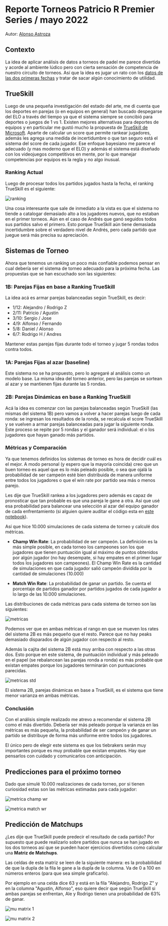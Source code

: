 # Reporte Torneos Patricio R Premier Series / mayo 2022

Autor: [Alonso Astroza](https://twitter.com/aastroza)

## Contexto

La idea de aplicar análisis de datos a torneos de padel me parece divertida y acorde al ambiente lúdico pero con cierta sensación de competencia de nuestro circuito de torneos. Así que la idea es jugar un rato con los [datos de las dos primeras fechas](data/raw/data_pato_tournaments.xlsx) y tratar de sacar algún conocimiento de utilidad.

## TrueSkill

Luego de una pequeña investigación del estado del arte, me di cuenta que los deportes en parejas (o en equipos en general) han buscado despegarse del ELO a través del tiempo ya que el sistema siempre se concibió para deportes o juegos de 1 vs 1. Existen mejores alternativas para deportes de equipos y en particular me gustó mucho la propuesta de [TrueSkill de Microsoft](https://trueskill.org/). Aparte de calcular un score que permite rankear jugadores, además les agrega una medida de incertidumbre o que tan seguro está el sistema del score de cada jugador. Ese enfoque bayesiano me parece el adecuado (y mas moderno que el ELO) y además el sistema está diseñado con los videojuegos competitivos en mente, por lo que manejar competencias por equipos es la regla y no algo inusual.

### Ranking Actual

Luego de procesar todos los partidos jugados hasta la fecha, el ranking TrueSkill es el siguiente:

![ranking](/reports/figures/ranking.png)

Una cosa interesante que sale de inmediato a la vista es que el sistema no tiende a catalogar demasiado alto a los jugadores nuevos, que no estaban en el primer torneos. Aún en el caso de Andrés que ganó seguidos todos sus partidos salvo el primero. Esto porque TrueSkill aún tiene demasiada incertidumbre sobre el verdadero nivel de Andrés, pero cada partido que juegue será más precisa su apreciación.


## Sistemas de Torneo

Ahora que tenemos un ranking un poco más confiable podemos pensar en cual debería ser el sistema de torneo adecuado para la próxima fecha. Las propuestas que se han escuchado son las siguientes:

### 1B: Parejas Fijas en base a Ranking TrueSkill

La idea acá es armar parejas balanceadas según TrueSkill, es decir:

- 1/12: Alejandro / Rodrigo Z
- 2/11: Patricio / Agustin
- 3/10: Sergio / Jose
- 4/9: Alfonso / Fernando
- 5/8: Daniel / Alonso
- 6/7: Rodrigo H / Andres

Mantener estas parejas fijas durante todo el torneo y jugar 5 rondas todos contra todos.

### 1A: Parejas Fijas al azar (baseline)

Este sistema no se ha propuesto, pero lo agregaré al análisis como un modelo base. La misma idea del torneo anterior, pero las parejas se sortean al azar y se mantienen fijas durante las 5 rondas.

### 2B: Parejas Dinámicas en base a Ranking TrueSkill

Acá la idea es comenzar con las parejas balanceadas según TrueSkill (las mismas del sistema 1B) pero vamos a volver a hacer parejas luego de cada ronda: se ingresan los resultados de la ronda, se recalcula el score TrueSkill y se vuelven a armar parejas balanceadas para jugar la siguiente ronda. Este proceso se repite por 5 rondas y el ganador será individual: el o los jugadores que hayan ganado más partidos.

### Métricas y Comparación

Ya que tenemos definidos los sistemas de torneo es hora de decidir cuál es el mejor. A modo personal (y espero que la mayoría coincida) creo que un buen torneo es aquel que es lo más peleado posible, o sea que ojalá la probabilidad de ser campeón esté bien distribuida de manera uniforme entre todos los jugadores o que el win rate por partido sea más o menos parejo.

Les dije que TrueSkill rankea a los jugadores pero además es capaz de pronosticar que tan probable es que una pareja le gane a otra. Así que usé esa probabilidad para balancear una selección al azar del equipo ganador de cada enfrentamiento (si alguien quiere auditar el código esta en [este notebook](code/TrueSkill_script.ipynb)). 

Así que hice 10.000 simulaciones de cada sistema de torneo y calculé dos métricas.

- **Champ Win Rate**: La probabilidad de ser campeón. La definición es la más simple posible, en cada torneo los campeones son los que jugadores que tienen puntuación igual al máximo de puntos obtenidos por algún jugador (no hay desempate, si hay empates en el primer lugar todos los jugadores son campeones). El Champ Win Rate es la cantidad de simulaciones en que cada jugador salió campeón dividida por la cantidad de simulaciones (10.000)

- **Match Win Rate**: La probabilidad de ganar un partido. Se cuenta el porcentaje de partidos ganador por partidos jugados de cada jugador a lo largo de las 10.000 simulaciones.

Las distribuciones de cada métricas para cada sistema de torneo son las siguientes:

![metricas](/reports/figures/tournament_system_metrics.png)

Podemos ver que en ambas métricas el rango en que se mueven los rates del sistema 2B es más pequeño que el resto. Parece que no hay peaks demasiado disparados de algún jugador con respecto al resto.

Además la cajita del sistema 2B está muy arriba con respecto a las otras dos. Esto porque en este sistema, de puntuación individual y más peleado en el papel (se rebalancean las parejas ronda a ronda) es más probable que existan empates porque los jugadores terminarán con puntuaciones parecidas.

![metricas std](/reports/figures/std_system.png)

El sistema 2B, parejas dinámicas en base a TrueSkill, es el sistema que tiene menor varianza en ambas métricas.

### Conclusión

Con el análisis simple realizado me atrevo a recomendar el sistema 2B como el más divertido. Debería ser más peleado porque la varianza en las métricas es más pequeña, la probabilidad de ser campeón y de ganar un partido se distribuye de forma más uniforme entre todos los jugadores.

El único pero de elegir este sistema es que los tiebrakers serán muy importantes porque es muy probable que existan empates. Hay que pensarlos con cuidado y comunicarlos con anticipación.

## Predicciones para el próximo torneo

Dado que simulé 10.000 realizaciones de cada torneo, por si tienen curiosidad estas son las métricas estimadas para cada jugador:

![metrica champ wr](/reports/figures/champ_wr.png)

![metrica match wr](/reports/figures/match_wr.png)

## Predicción de Matchups

¿Les dije que TrueSkill puede predecir el resultado de cada partido? Por supuesto que puede realizarlo sobre partidos que nunca se han jugado en los dos torneos así que se pueden hacer ejercicios divertidos como calcular una **Matriz de Matchups**.

Las celdas de esta matriz se leen de la siguiente manera: es la probabilidad de que la dupla de la fila le gane a la dupla de la columna. Va de 0 a 100 en números enteros (para que sea simple graficarlo).

Por ejemplo en una celda dice 63 y está en la fila "Alejandro, Rodrigo Z" y en la columna "Agustin, Alfonso", eso quiere decir que según TrueSkill si ambas parejas se enfrentan, Ale y Rodrigo tienen una probabilidad de 63% de ganar.

![mu matrix 1](/reports/figures/mu_matrix_1.png)

![mu matrix 2](/reports/figures/mu_matrix_2.png)


